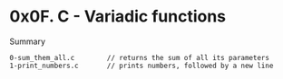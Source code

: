 # 0x0F. C - Variadic functions

Summary

```
0-sum_them_all.c		// returns the sum of all its parameters
1-print_numbers.c		// prints numbers, followed by a new line
```
